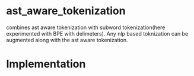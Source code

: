 # ast_aware_tokenization
combines ast aware tokenization with subword tokenization(here experimented with BPE with delimeters). Any nlp based toknization can be augmented along with the ast aware tokenization.

# Implementation



